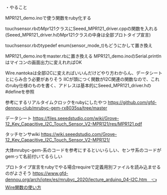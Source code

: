 ・やること

MPR121_demo.inoで使う関数をruby化する

touchsensor.rbのMpr121クラスにSeeed_MPR121_driver.cppの関数を入れる
(Seeed_MPR121_driver.hのMpr121クラスの中身は全部プロトタイプ宣言)

touchsensor.rbのtypedef enum(sensor_mode_t)もどうにかして置き換え

MPR121_demo.inoをmaster.rbに置き換える
MPR121_demo.inoのSerial.printlnはマイコンの画面出力に変えれればOK

Wire.nantokaは全部i2Cに変えればいいんだけどやり方わからん、データシートとにらみ合う必要がありそう
IICが頭につく関数がI2C関連の関数なので、これのruby仕様のものを書く、アドレスは基本的にSeeed_MPR121_driver.hの#defineを参照

参考にするリアルタイムクロックをrubyにしたやつ
https://github.com/gfd-dennou-club/mrubyc-gem-rx8035sa/tree/master

データシート
https://files.seeedstudio.com/wiki/Grove-12_Key_Capacitive_I2C_Touch_Sensor_V2-MPR121/res/MPR121.pdf

タッチセンサwiki
https://wiki.seeedstudio.com/Grove-12_Key_Capacitive_I2C_Touch_Sensor_V2-MPR121/

大体mrubyc-gem-系のコードを参考にするといいらしい、センサ系のコードがgemって名前付いてるらしい

プロトタイプ宣言をrubyでやる場合requireで定義用別ファイルを読み込ませるのがよさそう
https://www.gfd-dennou.org/arch/iotex/es/mrubyc_2020/lecture_arduino_04-I2C.htm　👈Wire関数の使い方
